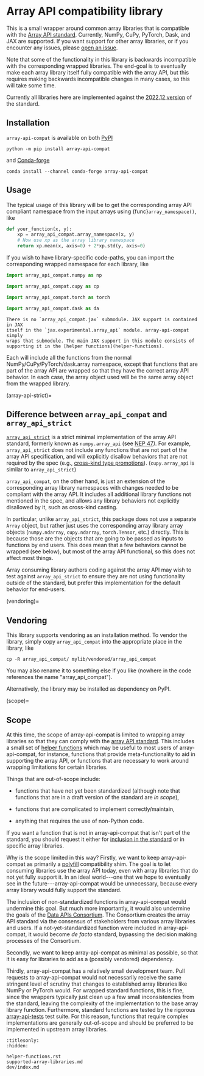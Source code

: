 # Array API compatibility library

This is a small wrapper around common array libraries that is compatible with
the [Array API standard](https://data-apis.org/array-api/latest/). Currently,
NumPy, CuPy, PyTorch, Dask, and JAX are supported. If you want support for other array
libraries, or if you encounter any issues, please [open an
issue](https://github.com/data-apis/array-api-compat/issues).

Note that some of the functionality in this library is backwards incompatible
with the corresponding wrapped libraries. The end-goal is to eventually make
each array library itself fully compatible with the array API, but this
requires making backwards incompatible changes in many cases, so this will
take some time.

Currently all libraries here are implemented against the [2022.12
version](https://data-apis.org/array-api/2022.12/) of the standard.

## Installation

`array-api-compat` is available on both [PyPI](https://pypi.org/project/array-api-compat/)

```
python -m pip install array-api-compat
```

and [Conda-forge](https://anaconda.org/conda-forge/array-api-compat)

```
conda install --channel conda-forge array-api-compat
```

## Usage

The typical usage of this library will be to get the corresponding array API
compliant namespace from the input arrays using {func}`array_namespace()`, like

```py
def your_function(x, y):
    xp = array_api_compat.array_namespace(x, y)
    # Now use xp as the array library namespace
    return xp.mean(x, axis=0) + 2*xp.std(y, axis=0)
```

If you wish to have library-specific code-paths, you can import the
corresponding wrapped namespace for each library, like

```py
import array_api_compat.numpy as np
```

```py
import array_api_compat.cupy as cp
```

```py
import array_api_compat.torch as torch
```

```py
import array_api_compat.dask as da
```

```{note}
There is no `array_api_compat.jax` submodule. JAX support is contained in JAX
itself in the `jax.experimental.array_api` module. array-api-compat simply
wraps that submodule. The main JAX support in this module consists of
supporting it in the [helper functions](helper-functions).
```

Each will include all the functions from the normal NumPy/CuPy/PyTorch/dask.array
namespace, except that functions that are part of the array API are wrapped so
that they have the correct array API behavior. In each case, the array object
used will be the same array object from the wrapped library.

(array-api-strict)=
## Difference between `array_api_compat` and `array_api_strict`

[`array_api_strict`](https://github.com/data-apis/array-api-strict) is a
strict minimal implementation of the array API standard, formerly known as
`numpy.array_api` (see [NEP
47](https://numpy.org/neps/nep-0047-array-api-standard.html)). For example,
`array_api_strict` does not include any functions that are not part of the
array API specification, and will explicitly disallow behaviors that are not
required by the spec (e.g., [cross-kind type
promotions](https://data-apis.org/array-api/latest/API_specification/type_promotion.html)).
(`cupy.array_api` is similar to `array_api_strict`)

`array_api_compat`, on the other hand, is just an extension of the
corresponding array library namespaces with changes needed to be compliant
with the array API. It includes all additional library functions not mentioned
in the spec, and allows any library behaviors not explicitly disallowed by it,
such as cross-kind casting.

In particular, unlike `array_api_strict`, this package does not use a separate
`Array` object, but rather just uses the corresponding array library array
objects (`numpy.ndarray`, `cupy.ndarray`, `torch.Tensor`, etc.) directly. This
is because those are the objects that are going to be passed as inputs to
functions by end users. This does mean that a few behaviors cannot be wrapped
(see below), but most of the array API functional, so this does not affect
most things.

Array consuming library authors coding against the array API may wish to test
against `array_api_strict` to ensure they are not using functionality outside
of the standard, but prefer this implementation for the default behavior for
end-users.

(vendoring)=
## Vendoring

This library supports vendoring as an installation method. To vendor the
library, simply copy `array_api_compat` into the appropriate place in the
library, like

```
cp -R array_api_compat/ mylib/vendored/array_api_compat
```

You may also rename it to something else if you like (nowhere in the code
references the name "array_api_compat").

Alternatively, the library may be installed as dependency on PyPI.

(scope)=
## Scope

At this time, the scope of array-api-compat is limited to wrapping array
libraries so that they can comply with the [array API
standard](https://data-apis.org/array-api/latest/API_specification/index.html).
This includes a small set of [helper functions](helper-functions.md) which may
be useful to most users of array-api-compat, for instance, functions that
provide meta-functionality to aid in supporting the array API, or functions
that are necessary to work around wrapping limitations for certain libraries.

Things that are out-of-scope include:

- functions that have not yet been
standardized (although note that functions that are in a draft version of the
standard are *in scope*),

- functions that are complicated to implement correctly/maintain,

- anything that requires the use of non-Python code.

If you want a function that is not in array-api-compat that isn't part of the
standard, you should request it either for [inclusion in the
standard](https://github.com/data-apis/array-api/issues) or in specific array
libraries.

Why is the scope limited in this way? Firstly, we want to keep
array-api-compat as primarily a
[polyfill](https://en.wikipedia.org/wiki/Polyfill_(programming)) compatibility
shim. The goal is to let consuming libraries use the array API today, even
with array libraries that do not yet fully support it. In an ideal world---one that we hope to eventually see in the future---array-api-compat would be
unnecessary, because every array library would fully support the standard.

The inclusion of non-standardized functions in array-api-compat would
undermine this goal. But much more importantly, it would also undermine the
goals of the [Data APIs Consortium](https://data-apis.org/). The Consortium
creates the array API standard via the consensus of stakeholders from various
array libraries and users. If a not-yet-standardized function were included in
array-api-compat, it would become *de facto* standard, bypassing the decision
making processes of the Consortium.

Secondly, we want to keep array-api-compat as minimal as possible, so that it
is easy for libraries to add as a (possibly vendored) dependency.

Thirdly, array-api-compat has a relatively small development team. Pull
requests to array-api-compat would not necessarily receive the same stringent
level of scrutiny that changes to established array libraries like NumPy or
PyTorch would. For wrapped standard functions, this is fine, since the
wrappers typically just clean up a few small inconsistencies from the
standard, leaving the complexity of the implementation to the base array
library function. Furthermore, standard functions are tested by the rigorous
[array-api-tests](https://github.com/data-apis/array-api-tests) test suite.
For this reason, functions that require complex implementations are generally
out-of-scope and should be preferred to be implemented in upstream array
libraries.

```{toctree}
:titlesonly:
:hidden:

helper-functions.rst
supported-array-libraries.md
dev/index.md
```
